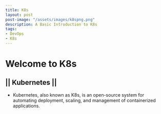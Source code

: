 ```yaml
---
title: K8s
layout: post
post-image: "/assets/images/k8spng.png"
description: A Basic Introduction to K8s
tags:
- DevOps
- K8s
---
```


# Welcome to K8s

## || Kubernetes ||
* Kubernetes, also known as K8s, is an open-source system for automating deployment, scaling, and management of containerized applications.